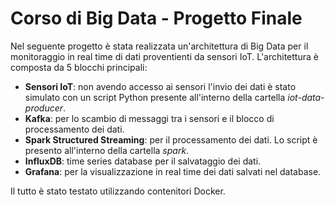 # Corso di Big Data - Progetto Finale
Nel seguente progetto è stata realizzata un'architettura di Big Data per il monitoraggio in real time di dati proventienti da sensori IoT. L'architettura è composta da 5 blocchi principali:
- **Sensori IoT**: non avendo accesso ai sensori l'invio dei dati è stato simulato con un script Python presente all'interno della cartella *iot-data-producer*.
- **Kafka**: per lo scambio di messaggi tra i sensori e il blocco di processamento dei dati.
- **Spark Structured Streaming**: per il processamento dei dati. Lo script è presento all'interno della cartella *spark*.
- **InfluxDB**: time series database per il salvataggio dei dati.
- **Grafana**: per la visualizzazione in real time dei dati salvati nel database.

Il tutto è stato testato utilizzando contenitori Docker.